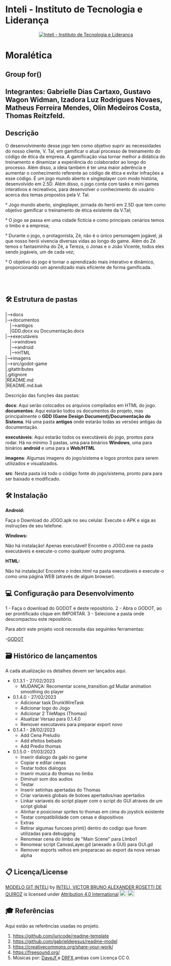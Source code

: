 # Inteli - Instituto de Tecnologia e Liderança 

<p align="center">
<a href= "https://www.inteli.edu.br/"><img src="https://www.inteli.edu.br/wp-content/uploads/2021/08/20172028/marca_1-2.png" alt="Inteli - Instituto de Tecnologia e Liderança" border="0"></a>
</p>

# Moralética

## Group for()

## Integrantes: Gabrielle Dias Cartaxo, Gustavo Wagon Widman, Izadora Luz Rodrigues Novaes, Matheus Ferreira Mendes, Olin Medeiros Costa, Thomas Reitzfeld.

## Descrição

O desenvolvimento desse jogo tem como objetivo suprir as necessidades do nosso cliente, V. Tal, em gamificar o atual processo de treinamento do código de ética da empresa. A gamificação visa tornar melhor a didática do treinamento e dinamizar a experiência do colaborador ao longo do processo. Além disso, a ideia também é ter uma maior aderência e aumentar o conhecimento referente ao código de ética e evitar infrações a esse código.
É um jogo mundo aberto e singleplayer com modo história, desenvolvido em 2.5D. Além disso, o jogo conta com tasks e mini games interativos e recreativos, para desenvolver o conhecimento do usuário acerca dos temas propostos pela V. Tal.

° Jogo mundo aberto, singleplayer, jornada do herói em 2.5D que tem como objetivo gamificar o treinamento de ética existente da V.Tal;

° O jogo se passa em uma cidade fictícia e como principais cenários temos o limbo e a empresa;

° Durante o jogo, o protagonista, Zé, não é o único personagem jogável, já que nosso herói vivencia diversas vidas ao longo do game. Além do Zé temos o fantasminha do Zé, a Tereza, o Jonas e o João Vicente, todos eles sendo jogáveis, um de cada vez;

° O objetivo do jogo é tornar o aprendizado mais interativo e dinâmico, proporcionando um aprendizado mais eficiente de forma gamificada.


<br><br>

## 🛠 Estrutura de pastas

|-->docs<br>
|-->documentos<br>
  &emsp;|-->antigos<br>
  &emsp;|GDD.docx ou Documentação.docx<br>
|-->executáveis<br>
  &emsp;|-->windows<br>
  &emsp;|-->android<br>
  &emsp;|-->HTML<br>
|-->imagens<br>
|-->src/godot-game<br>
|.gitattributes<br>
|.gitignore<br>
|README.md<br>
|README.md.bak<br>


Descrição das funções das pastas:

<b>docs</b>: Aqui serão colocados os arquivos compilados em HTML do jogo.
<b>documentos</b>: Aqui estarão todos os documentos do projeto, mas principalmente o <b>GDD (Game Design Document)/Documentação do Sistema</b>. Há uma pasta <b>antigos</b> onde estarão todas as versões antigas da documentação.

<b>executáveis</b>: Aqui estarão todos os executáveis do jogo, prontos para rodar. Há no mínimo 3 pastas, uma para binários <b>Windows</b>, uma para binários <b>android</b> e uma para a <b>Web/HTML</b>

<b>imagens</b>: Algumas imagens do jogo/sistema e logos prontos para serem utilizados e visualizados.

<b>src</b>: Nesta pasta irá todo o código fonte do jogo/sistema, pronto para para ser baixado e modificado.

## 🛠 Instalação

<b>Android:</b>

Faça o Download do JOGO.apk no seu celular.
Execute o APK e siga as instruções de seu telefone.

<b>Windows:</b>

Não há instalação! Apenas executável!
Encontre o JOGO.exe na pasta executáveis e execute-o como qualquer outro programa.

<b>HTML:</b>

Não há instalação!
Encontre o index.html na pasta executáveis e execute-o como uma página WEB (através de algum browser).

## 💻 Configuração para Desenvolvimento

1 - Faça o download do GODOT e deste repositório.
2 - Abra o GODOT, ao ser prontificado clique em IMPORTAR.
3 - Selecione a pasta onde descompactou este repositório.

Para abrir este projeto você necessita das seguintes ferramentas:

-<a href="https://godotengine.org/download">GODOT</a>

## 🗃 Histórico de lançamentos

A cada atualização os detalhes devem ser lançados aqui.

* 0.1.3.1 - 27/02/2023
    * MUDANÇA: Recomentar scene_transition.gd 
      Mudar animation smoothing do player 
* 0.1.4.0 - 27/02/2023
    *  Adicionar task DrunkWireTask
    *  Adicionar logo do Jogo
    *  Adicionar 2 TileMaps (Thomas)
    *  Atualizar Versao para 0.1.4.0
    *  Remover executaveis para preparar export novo
* 0.1.4.1 - 28/02/2023
    *  Add Cena Preludio
    *  Add efeitos bebado
    *  Add Predio thomas
* 0.1.5.0 - 01/03/2023
    *  Inserir dialogo da gabi no game
    *  Copiar e editar cenas
    *  Testar todos dialogos
  *  Inserir musica do thomas no limbo
    *  Diminuir som dos audios
    *  Testar
  *  Inserir setinhas apertadas do Thomas
    *  Criar variaveis globais de botoes apertados/nao apertados
    *  Linkar variaveis do script player com o script do GUI atraves de um script global
    *  Alinhar e posicionar sprites to thomas em cima do joystick existente
    *  Testar compatibilidade com cenas e dispositivos
  *  Extras
    *  Retirar algumas funcoes print() dentro do codigo que foram utilizadas para debugging
    *  Renomear cena do limbo de "Main Scene" para LImbo1
    *  Renomear script CanvasLayer.gd (anexado a GUI) para GUI.gd
    *  Remover exports velhos em preparacao ao export da nova versao alpha
## 📋 Licença/License

<p xmlns:cc="http://creativecommons.org/ns#" xmlns:dct="http://purl.org/dc/terms/"><a property="dct:title" rel="cc:attributionURL" href="https://github.com/Spidus/Teste_Final_1">MODELO GIT INTELI</a> by <a rel="cc:attributionURL dct:creator" property="cc:attributionName" href="https://www.yggbrasil.com.br/vr">INTELI, VICTOR BRUNO ALEXANDER ROSETTI DE QUIROZ</a> is licensed under <a href="http://creativecommons.org/licenses/by/4.0/?ref=chooser-v1" target="_blank" rel="license noopener noreferrer" style="display:inline-block;">Attribution 4.0 International<img style="height:22px!important;margin-left:3px;vertical-align:text-bottom;" src="https://mirrors.creativecommons.org/presskit/icons/cc.svg?ref=chooser-v1"><img style="height:22px!important;margin-left:3px;vertical-align:text-bottom;" src="https://mirrors.creativecommons.org/presskit/icons/by.svg?ref=chooser-v1"></a></p>

## 🎓 Referências

Aqui estão as referências usadas no projeto.

1. <https://github.com/iuricode/readme-template>
2. <https://github.com/gabrieldejesus/readme-model>
3. <https://creativecommons.org/share-your-work/>
4. <https://freesound.org/>
5. Músicas por: <a href="https://freesound.org/people/DaveJf/sounds/616544/"> DaveJf </a> e <a href="https://freesound.org/people/DRFX/sounds/338986/"> DRFX </a> ambas com Licença CC 0.

